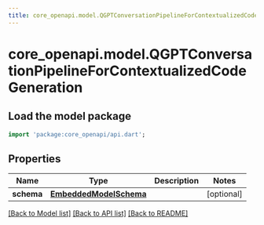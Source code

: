 ```yaml
---
title: core_openapi.model.QGPTConversationPipelineForContextualizedCodeGeneration | Dart SDK
---
```


# core_openapi.model.QGPTConversationPipelineForContextualizedCodeGeneration

## Load the model package
```dart
import 'package:core_openapi/api.dart';
```

## Properties
Name | Type | Description | Notes
------------ | ------------- | ------------- | -------------
**schema** | [**EmbeddedModelSchema**](EmbeddedModelSchema.md) |  | [optional] 

[[Back to Model list]](../README.md#documentation-for-models) [[Back to API list]](../README.md#documentation-for-api-endpoints) [[Back to README]](../README.md)



